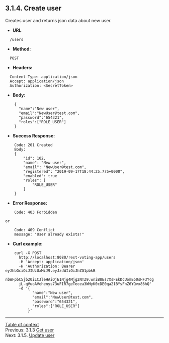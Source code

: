**3.1.4. Create user**
----
Creates user and returns json data about new user.
* **URL** 
```
  /users
```
* **Method:**
```
  POST
```
 
* **Headers:**
```
  Content-Type: application/json
  Accept: application/json
  Authorization: <SecretToken>
```
* **Body:**
```
    {
	  "name":"New user",
	  "email":"NewUser@test.com",
	  "password":"654321",
	  "roles":["ROLE_USER"]
    }
```
* **Success Response:**
```
    Code: 201 Created
    Body:
    {
        "id": 102,
        "name": "New user",
        "email": "NewUser@test.com",
        "registered": "2019-09-17T18:44:25.775+0000",
        "enabled": true
        "roles": [
            "ROLE_USER"
        ]
    }
``` 
* **Error Response:**
```
    Code: 403 Forbidden
```
    or
```
    Code: 409 Conflict
    message: "User already exists!"
```
* **Curl example:**
```
    curl -X POST
      http://localhost:8080/rest-voting-app/users
      -H 'Accept: application/json'
      -H 'Authorization: Bearer eyJhbGciOiJIUzUxMiJ9.eyJzdWIiOiJhZG1pbkB
      nbWFpbC5jb20iLCJleHAiOjE1Njg4Mjg2NTZ9.wniB8Es7XsFEkDcUomEo0sHF3Ycg
      jL-qVuoAVehenys73uFIR7geTecea3WHyK0cDE0qa21BYsFnZ6YQvx86hQ'
      -d '{
    		"name":"New user",
    		"email":"NewUser@test.com",
    		"password":"654321",
    		"roles":["ROLE_USER"]
          }'
```
----
[Table of context](api.md) \
Previous: 3.1.3 [Get user](3_1_3.md) \
Next: 3.1.5. [Update user](3_1_5.md)